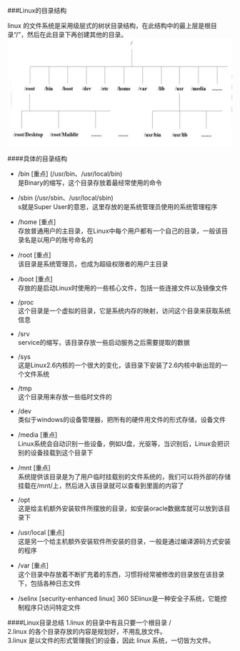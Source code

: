 ###Linux的目录结构

linux 的文件系统是采用级层式的树状目录结构，在此结构中的最上层是根目录“/”，然后在此目录下再创建其他的目录。
![avatar](../imags/Linux/Linux-01.png)

####具体的目录结构
- /bin [重点] (/usr/bin、/usr/local/bin)   
是Binary的缩写，这个目录存放着最经常使用的命令

- /sbin (/usr/sbin、/usr/local/sbin)     
s就是Super User的意思，这里存放的是系统管理员使用的系统管理程序

- /home [重点]    
存放普通用户的主目录，在Linux中每个用户都有一个自己的目录，一般该目录名是以用户的账号命名的

- /root [重点]  
该目录是系统管理员，也成为超级权限者的用户主目录

- /boot [重点]    
存放的是启动Linux时使用的一些核心文件，包括一些连接文件以及镜像文件

- /proc  
这个目录是一个虚拟的目录，它是系统内存的映射，访问这个目录来获取系统信息

- /srv  
service的缩写，该目录存放一些启动服务之后需要提取的数据

- /sys  
这是Linux2.6内核的一个很大的变化，该目录下安装了2.6内核中新出现的一个文件系统

- /tmp  
这个目录用来存放一些临时文件的

- /dev  
类似于windows的设备管理器，把所有的硬件用文件的形式存储，设备文件

- /media [重点]       
Linux系统会自动识别一些设备，例如U盘，光驱等，当识别后，Linux会把识别的设备挂载到这个目录下

- /mnt [重点]   
系统提供该目录是为了用户临时挂载别的文件系统的，我们可以将外部的存储挂载在/mnt/上，然后进入该目录就可以查看到里面的内容了

- /opt  
这是给主机额外安装软件所摆放的目录，如安装oracle数据库就可以放到该目录下


- /usr/local [重点]       
这是另一个给主机额外安装软件所安装的目录，一般是通过编译源码方式安装的程序

- /var [重点]  
这个目录中存放着不断扩充着的东西，习惯将经常被修改的目录放在该目录下，包括各种日志文件

- /selinx [security-enhanced linux] 360
SElinux是一种安全子系统，它能控制程序只访问特定文件


####Linux目录总结
1.linux 的目录中有且只要一个根目录 /     
2.linux 的各个目录存放的内容是规划好，不用乱放文件。          
3.linux 是以文件的形式管理我们的设备，因此 linux 系统，一切皆为文件。        
